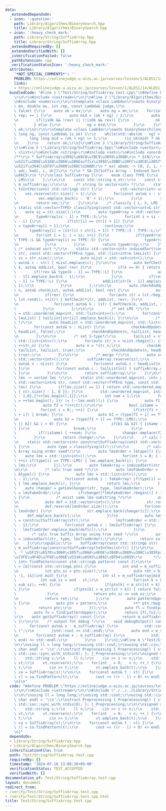 ```yaml
---
data:
  _extendedDependsOn:
  - icon: ':question:'
    path: Library/Algorithms/BinarySearch.hpp
    title: Library/Algorithms/BinarySearch.hpp
  - icon: ':heavy_check_mark:'
    path: Library/String/SuffixArray.hpp
    title: Library/String/SuffixArray.hpp
  _extendedRequiredBy: []
  _extendedVerifiedWith: []
  _isVerificationFailed: false
  _pathExtension: cpp
  _verificationStatusIcon: ':heavy_check_mark:'
  attributes:
    '*NOT_SPECIAL_COMMENTS*': ''
    PROBLEM: https://onlinejudge.u-aizu.ac.jp/courses/lesson/1/ALDS1/14/ALDS1_14_D
    links:
    - https://onlinejudge.u-aizu.ac.jp/courses/lesson/1/ALDS1/14/ALDS1_14_D
  bundledCode: "#line 1 \"Test/String/SuffixArray.test.cpp\"\n#define PROBLEM \"https://onlinejudge.u-aizu.ac.jp/courses/lesson/1/ALDS1/14/ALDS1_14_D\"\
    \r\n\r\n#include <iostream>\r\n\r\n#line 2 \"Library/Algorithms/BinarySearch.hpp\"\
    \n#include <numeric>\r\n\r\ntemplate <class Lambda>\r\nauto binarySearch(double\
    \ mn, double mx, int rep, const Lambda& judge,\r\n                  bool rev =\
    \ false) {\r\n    auto ok = mx;\r\n    auto ng = mn;\r\n    for(int _ = 0; _ <\
    \ rep; ++_) {\r\n        auto mid = (ok + ng) / 2;\r\n        auto isOk = judge(mid);\r\
    \n        if((isOk && !rev) || (!isOk && rev)) {\r\n            ok = mid;\r\n\
    \        } else {\r\n            ng = mid;\r\n        }\r\n    }\r\n    return\
    \ ok;\r\n}\r\n\r\ntemplate <class Lambda>\r\nauto binarySearch(long long ok, long\
    \ long ng, const Lambda& is_ok) {\r\n    while(std::abs(ok - ng) > 1) {\r\n  \
    \      long long mid = (ok + ng) >> 1;\r\n        (is_ok(mid) ? ok : ng) = mid;\r\
    \n    }\r\n    return ok;\r\n}\r\n#line 3 \"Library/String/SuffixArray.hpp\"\n\
    \r\n#line 5 \"Library/String/SuffixArray.hpp\"\n#include <vector>\r\n#include\
    \ <list>\r\n#include <string>\r\n#include <set>\r\n#include <unordered_map>\r\n\
    /**\r\n * SuffixArray\u3092\u69CB\u7BC9\u3059\u308B\r\n * O(N)\r\n * \u6587\u5B57\
    \u5217\u306E\u5168\u3066\u306Esuffix\u3092\u30BD\u30FC\u30C8\u3057\u305F\u914D\
    \u5217\u304C\u5F97\u3089\u308C\u308B\r\n * ex) abadc -> [0, 2, 1, 4, 3]([abadc,\
    \ adc, badc, c, dc])\r\n *\r\n * SA-IS(Suffix Array - Induced Sort)\u3067\u5B9F\
    \u88C5\r\n */\r\nclass SuffixArray {\r\n    enum class TYPE {\r\n        L, S,\
    \ LMS\r\n    };\r\n\r\n    const std::string m_str;\r\n    const std::vector<int>\
    \ m_suffixArray;\r\n\r\n    /* string to vector<int> */\r\n    static std::vector<int>\
    \ toIntVec(const std::string& str) {\r\n        std::vector<int> vec;\r\n    \
    \    vec.reserve(str.size() + 1);\r\n        for(const auto& c : str) {\r\n  \
    \          vec.emplace_back(c - '0' + 1);\r\n        }\r\n        vec.emplace_back(0);\r\
    \n        return vec;\r\n    }\r\n\r\n    /* classify { L, S, LMS } */\r\n   \
    \ static std::vector<TYPE> classifying(const std::vector<int>& str) {\r\n    \
    \    auto sz = str.size();\r\n        auto typeArray = std::vector<TYPE>(sz);\r\
    \n        typeArray[sz - 1] = TYPE::S;\r\n        for(int i = sz - 2; i >= 0;\
    \ --i) {\r\n            if(str[i] == str[i + 1]) {\r\n                typeArray[i]\
    \ = typeArray[i + 1];\r\n                continue;\r\n            }\r\n      \
    \      typeArray[i] = (str[i] < str[i + 1]) ? TYPE::S : TYPE::L;\r\n        }\r\
    \n        for(int i = 1; i < sz; ++i) {\r\n            if(typeArray[i - 1] ==\
    \ TYPE::L && typeArray[i] == TYPE::S) {\r\n                typeArray[i] = TYPE::LMS;\r\
    \n            }\r\n        }\r\n        return typeArray;\r\n    }\r\n\r\n   \
    \ /* induced sort */\r\n    static std::vector<int> inducedSort(const std::vector<int>&\
    \ str, const std::vector<TYPE>& type, std::list<int>& lmsList) {\r\n        auto\
    \ sz = str.size();\r\n        auto nList = std::set<int>();\r\n        for(const\
    \ auto& c : str) { nList.emplace(c); }\r\n\r\n        auto befCheck = [&](int\
    \ k, auto& addList, bool rev) {\r\n            if(k == 0) { return; }\r\n    \
    \        if(!rev && type[k - 1] == TYPE::L) {\r\n                addList[str[k\
    \ - 1]].emplace_back(k - 1);\r\n            }\r\n            if(rev && type[k\
    \ - 1] != TYPE::L) {\r\n                addList[str[k - 1]].emplace_front(k -\
    \ 1);\r\n            }\r\n        };\r\n\r\n        auto checkAndUpdate = [&](int\
    \ n, auto& checkList, auto& addList, bool rev) {\r\n            auto& lst = checkList[n];\r\
    \n            if(rev) {\r\n                for(auto itr = lst.rbegin(); itr !=\
    \ lst.rend(); ++itr) { befCheck(*itr, addList, rev); }\r\n            } else {\r\
    \n                for(const auto& k : lst) { befCheck(k, addList, rev); }\r\n\
    \            }\r\n        };\r\n\r\n        /* set LMS */\r\n        auto tailList\
    \ = std::unordered_map<int, std::list<int>>();\r\n        for(const auto& i :\
    \ lmsList) { tailList[str[i]].emplace_back(i); }\r\n\r\n        /* set L-type\
    \ */\r\n        auto headList = std::unordered_map<int, std::list<int>>();\r\n\
    \        for(const auto& n : nList) {\r\n            checkAndUpdate(n, headList,\
    \ headList, false);\r\n            checkAndUpdate(n, tailList, headList, false);\r\
    \n        }\r\n\r\n        /* set S-type*/\r\n        tailList = std::unordered_map<int,\
    \ std::list<int>>();\r\n        for(auto itr_n = nList.rbegin(); itr_n != nList.rend();\
    \ ++itr_n) {\r\n            auto n = *itr_n;\r\n            checkAndUpdate(n,\
    \ tailList, tailList, true);\r\n            checkAndUpdate(n, headList, tailList,\
    \ true);\r\n        }\r\n\r\n        /* merge */\r\n        auto suffixArray =\
    \ std::vector<int>();\r\n        suffixArray.reserve(sz);\r\n        for(const\
    \ auto& n : nList) {\r\n            for(const auto& c : headList[n]) { suffixArray.emplace_back(c);\
    \ }\r\n            for(const auto& c : tailList[n]) { suffixArray.emplace_back(c);\
    \ }\r\n        }\r\n\r\n        return suffixArray;\r\n    }\r\n\r\n    /* order\
    \ lms -> sorted lms */\r\n    static std::unordered_map<int, int> getLmsChanger(const\
    \ std::vector<int>& str, const std::vector<TYPE>& type, const std::list<int>&\
    \ lms) {\r\n        if(lms.size() == 1) { return std::unordered_map<int, int>{\
    \ { str.size() - 1, 0 }}; }\r\n        std::unordered_map<int, int> changer{{static_cast<int>(str.size())\
    \ - 1,0},{*++lms.begin(),1}};\r\n        int num = 1;\r\n        for(auto itr\
    \ = ++lms.begin(); itr != (--lms.end());) {\r\n            auto f1 = *itr;\r\n\
    \            auto f2 = *(++itr);\r\n\r\n            bool isSame = false;\r\n \
    \           for(int i = 0;; ++i) {\r\n                if(str[f1 + i] != str[f2\
    \ + i]) { break; }\r\n                auto b1 = (type[f1 + i] == TYPE::LMS);\r\
    \n                auto b2 = (type[f2 + i] == TYPE::LMS);\r\n                if((b1\
    \ || b2) && i > 0) {\r\n                    if(b1 && b2) { isSame = true; break;\
    \ }\r\n                    break;\r\n                }\r\n            }\r\n  \
    \          if(!isSame) { ++num; }\r\n            changer.emplace(f2, num);\r\n\
    \        }\r\n        return changer;\r\n    }\r\n\r\n    /* calc Suffix Array*/\r\
    \n    static std::vector<int> constructSuffixArray(const std::vector<int>& str)\
    \ {\r\n        auto type = classifying(str);\r\n\r\n        /* calc fake Suffix\
    \ Array using order seed*/\r\n        auto lmsOrder = [&type]() {\r\n        \
    \    auto lms = std::list<int>();\r\n            for(int i = 0; i < type.size();\
    \ ++i) if(type[i] == TYPE::LMS) { lms.emplace_back(i); }\r\n            return\
    \ lms;\r\n        }();\r\n        auto fakeArray = inducedSort(str, type, lmsOrder);\r\
    \n\r\n        /* calc true seed */\r\n        auto lmsFakeOrder = [&fakeArray,\
    \ &type]() {\r\n            auto lms = std::list<int>();\r\n            lms.emplace_back(static_cast<int>(type.size())\
    \ - 1);\r\n            for(const auto& i : fakeArray) if(type[i] == TYPE::LMS)\
    \ { lms.emplace_back(i); }\r\n            return lms;\r\n        }();\r\n    \
    \    auto changer = getLmsChanger(str, type, lmsFakeOrder);\r\n        auto& lmsTrueOrder\
    \ = lmsFakeOrder;\r\n        if(changer[*lmsFakeOrder.rbegin()] + 1 < lmsFakeOrder.size())\
    \ {\r\n            /* exist same lms-substring */\r\n            auto str = std::vector<int>();\r\
    \n            auto def = std::vector<int>();\r\n            str.reserve(lmsOrder.size());\r\
    \n            def.reserve(lmsOrder.size());\r\n            for(const auto& c :\
    \ lmsOrder) {\r\n                str.emplace_back(changer[c]);\r\n           \
    \     def.emplace_back(c);\r\n            }\r\n            auto lmsSuffixArray\
    \ = constructSuffixArray(str);\r\n            lmsTrueOrder = std::list<int>{static_cast<int>(type.size())\
    \ - 1};\r\n            for(const auto& c : lmsSuffixArray) {\r\n             \
    \   lmsTrueOrder.emplace_back(def[c]);\r\n            }\r\n        }\r\n\r\n \
    \       /* calc true Suffix Array using true seed */\r\n        auto suffixArray\
    \ = inducedSort(str, type, lmsTrueOrder);\r\n\r\n        return suffixArray;\r\
    \n    }\r\n\r\npublic:\r\n    SuffixArray(const std::string& str) :m_str(str),\
    \ m_suffixArray(constructSuffixArray(toIntVec(str))) {}\r\n\r\n    /**\r\n   \
    \  * \u5F15\u6570\u3068\u3057\u3066\u4E0E\u3048\u3089\u308C\u305Fpattern\u51FA\
    \u73FE\u4F4D\u7F6E\u306E\u533A\u9593\u3092\u8FD4\u3059\r\n     */\r\n    std::pair<int,\
    \ int> findPattern(const std::string& pattern) const {\r\n\r\n        auto find\
    \ = [&](const std::string& ptn) {\r\n            int end = m_suffixArray.size();\r\
    \n            int ptn_sz = ptn.size();\r\n            auto ret = binarySearch(end,\
    \ -1, [&](int mid) {\r\n                int st = m_suffixArray[mid];\r\n     \
    \           int sub_sz = end - st;\r\n                for(int k = 0; k < std::min(ptn_sz,\
    \ sub_sz); ++k) {\r\n                    if(ptn[k] < m_str[st + k]) { return true;\
    \ }\r\n                    if(ptn[k] > m_str[st + k]) { return false; }\r\n  \
    \              }\r\n                return ptn_sz <= sub_sz;\r\n            });\r\
    \n            return ret;\r\n        };\r\n        auto patternUpper = [&pattern]()\
    \ {\r\n            auto ptn = pattern;\r\n            ++* ptn.rbegin();\r\n  \
    \          return ptn;\r\n        }();\r\n        auto fl = find(pattern);\r\n\
    \        auto fu = find(patternUpper);\r\n        return {fl,fu};\r\n    }\r\n\
    \r\n    auto getSuffixArray() const {\r\n        return m_suffixArray;\r\n   \
    \ }\r\n\r\n    /* output fot debug */\r\n    void debugOutput() const {\r\n  \
    \      for(const auto& x : m_suffixArray) {\r\n            std::cout << x << \"\
    \ \";\r\n        }std::cout << std::endl;\r\n        auto end = m_str.size();\r\
    \n        for(const auto& x : m_suffixArray) {\r\n            std::cout << m_str.substr(x,\
    \ end) << std::endl;\r\n        }\r\n    }\r\n};\n#line 6 \"Test/String/SuffixArray.test.cpp\"\
    \n\r\nusing ll = long long;\r\nusing std::cout;\r\nusing std::cin;\r\nconstexpr\
    \ char endl = '\\n';\r\nstruct Preprocessing { Preprocessing() { std::cin.tie(0);\
    \ std::ios::sync_with_stdio(0); }; }_Preprocessing;\r\n\r\nsigned main() {\r\n\
    \    std::string s;\r\n    ll n;\r\n    cin >> s >> n;\r\n    std::vector<std::string>\
    \ vt;\r\n    vt.reserve(n);\r\n    for(int _ = 0; _ < n; ++_) {\r\n        std::string\
    \ t;\r\n        cin >> t;\r\n        vt.emplace_back(t);\r\n    }\r\n\r\n    auto\
    \ sa = SuffixArray(s);\r\n\r\n    for(const auto& t : vt) {\r\n        auto [l,\
    \ r] = sa.findPattern(t);\r\n        cout << ((r - l) > 0) << endl;\r\n    }\r\
    \n}\n"
  code: "#define PROBLEM \"https://onlinejudge.u-aizu.ac.jp/courses/lesson/1/ALDS1/14/ALDS1_14_D\"\
    \r\n\r\n#include <iostream>\r\n\r\n#include \"./../../Library/String/SuffixArray.hpp\"\
    \r\n\r\nusing ll = long long;\r\nusing std::cout;\r\nusing std::cin;\r\nconstexpr\
    \ char endl = '\\n';\r\nstruct Preprocessing { Preprocessing() { std::cin.tie(0);\
    \ std::ios::sync_with_stdio(0); }; }_Preprocessing;\r\n\r\nsigned main() {\r\n\
    \    std::string s;\r\n    ll n;\r\n    cin >> s >> n;\r\n    std::vector<std::string>\
    \ vt;\r\n    vt.reserve(n);\r\n    for(int _ = 0; _ < n; ++_) {\r\n        std::string\
    \ t;\r\n        cin >> t;\r\n        vt.emplace_back(t);\r\n    }\r\n\r\n    auto\
    \ sa = SuffixArray(s);\r\n\r\n    for(const auto& t : vt) {\r\n        auto [l,\
    \ r] = sa.findPattern(t);\r\n        cout << ((r - l) > 0) << endl;\r\n    }\r\
    \n}"
  dependsOn:
  - Library/String/SuffixArray.hpp
  - Library/Algorithms/BinarySearch.hpp
  isVerificationFile: true
  path: Test/String/SuffixArray.test.cpp
  requiredBy: []
  timestamp: '2024-07-18 23:06:38+09:00'
  verificationStatus: TEST_ACCEPTED
  verifiedWith: []
documentation_of: Test/String/SuffixArray.test.cpp
layout: document
redirect_from:
- /verify/Test/String/SuffixArray.test.cpp
- /verify/Test/String/SuffixArray.test.cpp.html
title: Test/String/SuffixArray.test.cpp
---
```


